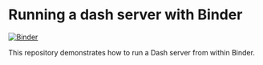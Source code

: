 # Running a dash server with Binder

[![Binder](https://mybinder.org/badge_logo.svg)](https://mybinder.org/v2/gh/zhura/binder-dash-proxy/main?urlpath=/proxy/5000)

This repository demonstrates how to run a Dash server from within Binder.
